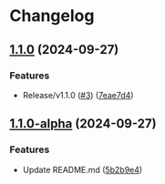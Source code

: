 # Changelog

## [1.1.0](https://github.com/tamilver-amzn/final-sem-testinng/compare/v1.0.0...v1.1.0) (2024-09-27)


### Features

* Release/v1.1.0 ([#3](https://github.com/tamilver-amzn/final-sem-testinng/issues/3)) ([7eae7d4](https://github.com/tamilver-amzn/final-sem-testinng/commit/7eae7d496ab04cf784bb22440fd502312c0cbcf8))

## [1.1.0-alpha](https://github.com/tamilver-amzn/final-sem-testinng/compare/v1.0.0-alpha...v1.1.0-alpha) (2024-09-27)


### Features

* Update README.md ([5b2b9e4](https://github.com/tamilver-amzn/final-sem-testinng/commit/5b2b9e40b1dadbf2456b7be65ee0951c53847ede))

